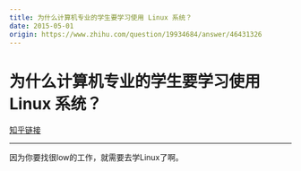 ```yaml
---
title: 为什么计算机专业的学生要学习使用 Linux 系统？
date: 2015-05-01
origin: https://www.zhihu.com/question/19934684/answer/46431326
---
```

# 为什么计算机专业的学生要学习使用 Linux 系统？

[知乎链接](https://www.zhihu.com/question/19934684/answer/46431326)

---------

<span class="RichText ztext CopyrightRichText-richText" itemprop="text">因为你要找很low的工作，就需要去学Linux了啊。</span>